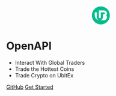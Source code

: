 <!-- _coverpage.md -->

<div class="flex-alc">
<svg viewBox="0 0 31 32" fill="none" xmlns="http://www.w3.org/2000/svg" style="width:50px;height:50px" class="my_mr8__ozg6q"><g id="Group 40465"><path id="Vector" d="M15.2947 31.1479C23.7417 31.1479 30.5893 24.3003 30.5893 15.8533C30.5893 7.40625 23.7417 0.558594 15.2947 0.558594C6.84767 0.558594 0 7.40625 0 15.8533C0 24.3003 6.84767 31.1479 15.2947 31.1479Z" fill="#01BD8D"></path><path id="Vector_2" d="M8.33702 10.5404H4.94385V15.7696C4.94385 20.34 8.72606 24.0453 13.3915 24.0453H20.3817C23.2875 24.0453 25.6429 21.7378 25.6429 18.8912V18.6536C25.6429 16.9499 24.7256 16.0036 24.2515 15.6705L24.1125 15.5828C25.2704 14.7596 25.6321 13.9817 25.6321 12.1832V12.1485C25.6321 9.50011 23.4405 7.35352 20.7375 7.35352H11.9346V19.0524C11.9346 19.9444 12.6724 20.6673 13.583 20.6673C14.4935 20.6673 15.2314 19.9444 15.2314 19.0524V10.5836H20.5656C21.4834 10.5836 22.2277 11.3124 22.2277 12.2119C22.2277 13.1109 21.4838 13.8401 20.5656 13.8401H18.743V19.0969C18.743 21.8007 16.4888 24.0453 13.7287 24.0453H13.2594C10.5431 24.0453 8.33702 21.8558 8.33702 19.1948V10.5404Z" fill="white"></path></g></svg>
<!-- <p class="brand">UBitEx OpenAPI</p>-->
</div>

<style>
.flex-alc {
    display: flex;
    align-items: center;
    justify-content: center;
}
.brand {
    font-size: 20px;
    font-weight: 600;
    margin-right: 23px
}
</style>

# OpenAPI

- Interact With Global Traders
- Trade the Hottest Coins
- Trade Crypto on UbitEx


[GitHub](https://github.com/ubitex/api-ubitex.com)
[Get Started](/en/README.md)
